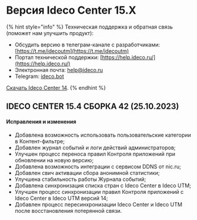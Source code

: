 # Версия Ideco Center 15.Х

{% hint style="info" %}
Техническая поддержка и обратная связь (поможет нам улучшить продукт):
* Обсудить версию в телеграм-канале с разработчиками: [https://t.me/idecoutm](https://t.me/idecoutm)
* Портал технической поддержки: [https://help.ideco.ru/](https://help.ideco.ru/)
* Электронная почта: help@ideco.ru
* Telegram: [ideco.bot](https://telegram.im/@ideco_support_bot)

[Скачать Ideco Center 14](https://my.ideco.ru/). 
{% endhint %}

## IDECO CENTER 15.4 СБОРКА 42 (25.10.2023)

#### Исправления и изменения

* Добавлена возможность использовать пользовательские категории в Контент-фильтре;
* Добавлен журнал событий и логи действий администраторов;
* Улучшен процесс переноса правил Контроля приложений при обновлении на новую версию;
* Добавлена возможность интеграции с сервисом DDNS от nic.ru;
* Добавлен свич активации сбора анонимной статистики;
* Улучшена стабильность работы Журнала событий;
* Добавлена синхронизация списка стран с Ideco Center в Ideco UTM;
* Улучшен процесс синхронизации правил Контроля приложений с Ideco Center в Ideco UTM версий 14;
* Добавлен процесс пересинхронизации Ideco Center и Ideco UTM после восстановления потерянной связи.